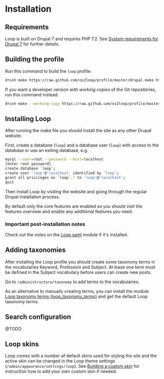 # Installation


## Requirements

Loop is built on Drupal 7 and requires PHP 7.2. See [System requirements for Drupal 7](https://www.drupal.org/docs/7/system-requirements) for further details.

## Building the profile

Run this command to build the `loop` profile:

```sh
drush make https://raw.github.com/os2loop/profile/master/drupal.make htdocs
```

If you want a developer version with _working copies_ of the Git repositories,
run this command instead.

```sh
drush make --working-copy https://raw.github.com/os2loop/profile/master/drupal.make htdocs
```

## Installing Loop

After running the make file you should install the site as any other Drupal website.

First, create a database (`loop`) and a database user (`loop`) with access to the database or use an exiting database, e.g.

```sh
mysql --user=root --password --host=localhost
[enter root password]
create database `loop`;
create user 'loop'@'localhost' identified by 'loop';
grant all privileges on `loop`.* to 'loop'@'localhost';
quit
```

Then install Loop by visiting the website and going through the regular Drupal installation process.

By default only the core features are enabled so you should visit the features overview and enable any additional features you need.

### Important post-installation notes

Check out the notes on the [Loop saml](modules/loop_saml/README.md) module if it's installed.

## Adding taxonomies

After installing the Loop profile you should create some taxomony terms in the vocabularies Keyword, Profession and Subject. At lease one term must be defined in the Subject vocabulary before users can create new posts.

Go to `/admin/structure/taxonomy` to add terms to the vocabularies.

As an alternative to manually creating terms, you can install the module [Loop taxonomy terms (loop_taxonomy_terms)](/admin/modules#loop_content) and get the default Loop taxonomy terms.

## Search configuration

@TODO

## Loop skins

Loop comes with a number af default skins used for styling the site and the
active skin can be changed in the Loop theme settings
(`/admin/appearance/settings/loop`). See [Building a custom
skin](themes/loop/README.md#building-a-custom-skin) for instruction how to add
your own custom skin if needed.
